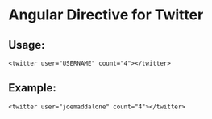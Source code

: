 Angular Directive for Twitter
====================

Usage:
---------------------
	<twitter user="USERNAME" count="4"></twitter>	

    
Example:
---------------------
	<twitter user="joemaddalone" count="4"></twitter>	